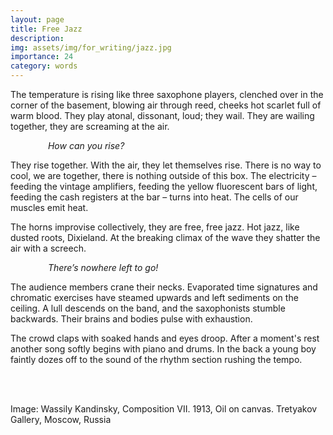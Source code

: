 ```yaml
---
layout: page
title: Free Jazz
description: 
img: assets/img/for_writing/jazz.jpg
importance: 24
category: words
---
```


The temperature is rising like three saxophone players, clenched over in the corner of the basement, blowing air through reed, cheeks hot scarlet full of warm blood. They play atonal, dissonant, loud; they wail. They are wailing together, they are screaming at the air.

&emsp;&emsp;&emsp;&emsp; *How can you rise?*

They rise together. With the air, they let themselves rise. There is no way to cool, we are together, there is nothing outside of this box. The electricity – feeding the vintage amplifiers, feeding the yellow fluorescent bars of light, feeding the cash registers at the bar – turns into heat. The cells of our muscles emit heat. 

The horns improvise collectively, they are free, free jazz. Hot jazz, like dusted roots, Dixieland. At the breaking climax of the wave they shatter the air with a screech.

&emsp;&emsp;&emsp;&emsp; *There’s nowhere left to go!*

The audience members crane their necks. Evaporated time signatures and chromatic exercises have steamed upwards and left sediments on the ceiling. A lull descends on the band, and the saxophonists stumble backwards. Their brains and bodies pulse with exhaustion.

The crowd claps with soaked hands and eyes droop. After a moment's rest another song softly begins with piano and drums. In the back a young boy faintly dozes off to the sound of the rhythm section rushing the tempo.



<br/><br/>

Image: Wassily Kandinsky, Composition VII. 1913, Oil on canvas. Tretyakov Gallery, Moscow, Russia